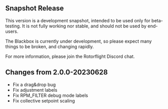## Snapshot Release

This version is a development snapshot, intended to be used only for beta-testing.
It is not fully working nor stable, and should not be used by end-users.

The Blackbox is currently under development, so please expect
many things to be broken, and changing rapidly.

For more information, please join the Rotorflight Discord chat.

## Changes from 2.0.0-20230628

- Fix a drag&drop bug
- Fix adjustment labels
- Fix RPM_FILTER debug mode labels
- Fix collective setpoint scaling

